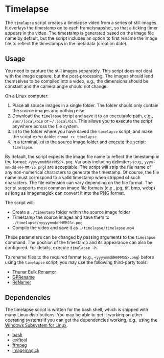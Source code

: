 # Timelapse

The `timelapse` script creates a timelapse video from a series of still images. It overlays the timestamp on to each frame/snapshot, so that a ticking timer appears in the video. The timestamp is generated based on the image file name by default, but the script includes an option to first rename the image file to reflect the timestamps in the metadata (creation date).

## Usage

You need to capture the still images separately. This script does not deal with the image capture, but the post-processing. The images should lend themselves to be compiled into a video, e.g., the dimensions should be constant and the camera angle should not change.

On a Linux computer:

1. Place all source images in a single folder. The folder should only contain the source images and nothing else.
2. Download the `timelapse` script and save it to an executable path, e.g., `/usr/local/bin` or `~/.local/bin`. This allows you to execute the script anywhere across the file system.
3. `cd` to the folder where you have saved the `timelapse` script, and make the script executable: `chmod +x timelapse`.
4. In a terminal, `cd` to the source image folder and execute the script: `timelapse`.

By default, the script expects the image file name to reflect the timestamp in the format: `<yyyymmddHHMMSS>.png`. Variants including delimiters (e.g., `yyyy-mm-dd-HH-MM-SS.png`) are acceptable. The script will strip the file name of any non-numerical characters to generate the timestamp. Of course, the file name must correspond to a valid timestamp when stripped of such characters. The file extension can vary depending on the file format. The script supports most common image file formats (e.g., jpg, tif, bmp, webp) as long as imagemagick can convert it into the PNG format.

The script will:
- Create a `./timestamp` folder within the source image folder
- Timestamp the source images and save them to `./timelapse/<yyyymmddHHMMSS>.png`
- Compile the video and save it as `./timelapse/timelapse.mp4` 

These parameters can be changed by passing arguments to the `timelapse` command. The position of the timestamp and its appearance can also be configured. For details, execute `timelapse -h`.

To rename files to the required format (e.g., `<yyyymmddHHMMSS>.png`) before using the `timelapse` script, you may use the following third-party tools:

- [Thunar Bulk Renamer](https://docs.xfce.org/xfce/thunar/bulk-renamer/start)
- [GPRename](https://gprename.sourceforge.net)
- [ReNamer](https://www.den4b.com/products/renamer)

## Dependencies

The timelapse script is written for the bash shell, which is shipped with many Linux distributions. You may be able to get it working on other operating systems if you can get the dependencies working, e.g., using the [Windows Subsystem for Linux](https://learn.microsoft.com/en-us/windows/wsl/).

- [bash](https://www.gnu.org/software/bash)
- [exiftool](https://exiftool.org)
- [ffmpeg](https://ffmpeg.org)
- [imagemagick](https://imagemagick.org)
